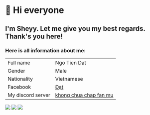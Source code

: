 # **👋 Hi everyone**

## I'm Sheyy. Let me give you my best regards. Thank's you here!

### Here is all information about me:

<table>
    <tr>
        <td>Full name</td>
        <td>Ngo Tien Dat</td>
    </tr>
    <tr>
        <td>Gender</td>
        <td>Male</td>
    </tr>
    <tr>
        <td>Nationality</td>
        <td>Vietnamese</td>
    </tr>
    <tr>
        <td>Facebook</td>
        <td><a href="http://www.facebook.com/sheyy3103">Đạt</a></td>
    </tr>
    <tr>
        <td>My discord server</td>
        <td><a href="https://discord.gg/cynReCzh5C">khong chua chap fan mu</a></td>
    </tr>
</table>

![](http://github-profile-summary-cards.vercel.app/api/cards/profile-details?username=sheyy3103&theme=2077)
![](http://github-profile-summary-cards.vercel.app/api/cards/stats?username=sheyy3103&theme=2077) 
![](http://github-profile-summary-cards.vercel.app/api/cards/productive-time?username=sheyy3103&theme=2077&utcOffset=8) 


